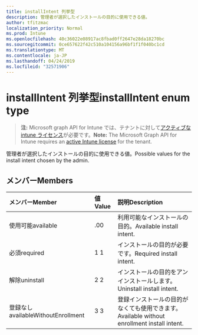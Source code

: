 ```yaml
---
title: installIntent 列挙型
description: 管理者が選択したインストールの目的に使用できる値。
author: tfitzmac
localization_priority: Normal
ms.prod: Intune
ms.openlocfilehash: 40c36022e08917ac8fbad0ff2647e28da18270bc
ms.sourcegitcommit: 0ce657622f42c510a104156a96bf1f1f040bc1cd
ms.translationtype: MT
ms.contentlocale: ja-JP
ms.lasthandoff: 04/24/2019
ms.locfileid: "32571906"
---
```

# <a name="installintent-enum-type"></a><span data-ttu-id="d5400-103">installIntent 列挙型</span><span class="sxs-lookup"><span data-stu-id="d5400-103">installIntent enum type</span></span>

> <span data-ttu-id="d5400-104">**注:** Microsoft graph API for Intune では、テナントに対して[アクティブな intune ライセンス](https://go.microsoft.com/fwlink/?linkid=839381)が必要です。</span><span class="sxs-lookup"><span data-stu-id="d5400-104">**Note:** The Microsoft Graph API for Intune requires an [active Intune license](https://go.microsoft.com/fwlink/?linkid=839381) for the tenant.</span></span>

<span data-ttu-id="d5400-105">管理者が選択したインストールの目的に使用できる値。</span><span class="sxs-lookup"><span data-stu-id="d5400-105">Possible values for the install intent chosen by the admin.</span></span>

## <a name="members"></a><span data-ttu-id="d5400-106">メンバー</span><span class="sxs-lookup"><span data-stu-id="d5400-106">Members</span></span>
|<span data-ttu-id="d5400-107">メンバー</span><span class="sxs-lookup"><span data-stu-id="d5400-107">Member</span></span>|<span data-ttu-id="d5400-108">値</span><span class="sxs-lookup"><span data-stu-id="d5400-108">Value</span></span>|<span data-ttu-id="d5400-109">説明</span><span class="sxs-lookup"><span data-stu-id="d5400-109">Description</span></span>|
|:---|:---|:---|
|<span data-ttu-id="d5400-110">使用可能</span><span class="sxs-lookup"><span data-stu-id="d5400-110">available</span></span>|<span data-ttu-id="d5400-111">.0</span><span class="sxs-lookup"><span data-stu-id="d5400-111">0</span></span>|<span data-ttu-id="d5400-112">利用可能なインストールの目的。</span><span class="sxs-lookup"><span data-stu-id="d5400-112">Available install intent.</span></span>|
|<span data-ttu-id="d5400-113">必須</span><span class="sxs-lookup"><span data-stu-id="d5400-113">required</span></span>|<span data-ttu-id="d5400-114">1 </span><span class="sxs-lookup"><span data-stu-id="d5400-114">1</span></span>|<span data-ttu-id="d5400-115">インストールの目的が必要です。</span><span class="sxs-lookup"><span data-stu-id="d5400-115">Required install intent.</span></span>|
|<span data-ttu-id="d5400-116">解除</span><span class="sxs-lookup"><span data-stu-id="d5400-116">uninstall</span></span>|<span data-ttu-id="d5400-117">2 </span><span class="sxs-lookup"><span data-stu-id="d5400-117">2</span></span>|<span data-ttu-id="d5400-118">インストールの目的をアンインストールします。</span><span class="sxs-lookup"><span data-stu-id="d5400-118">Uninstall install intent.</span></span>|
|<span data-ttu-id="d5400-119">登録なし</span><span class="sxs-lookup"><span data-stu-id="d5400-119">availableWithoutEnrollment</span></span>|<span data-ttu-id="d5400-120">3 </span><span class="sxs-lookup"><span data-stu-id="d5400-120">3</span></span>|<span data-ttu-id="d5400-121">登録インストールの目的がなくても使用できます。</span><span class="sxs-lookup"><span data-stu-id="d5400-121">Available without enrollment install intent.</span></span>|



